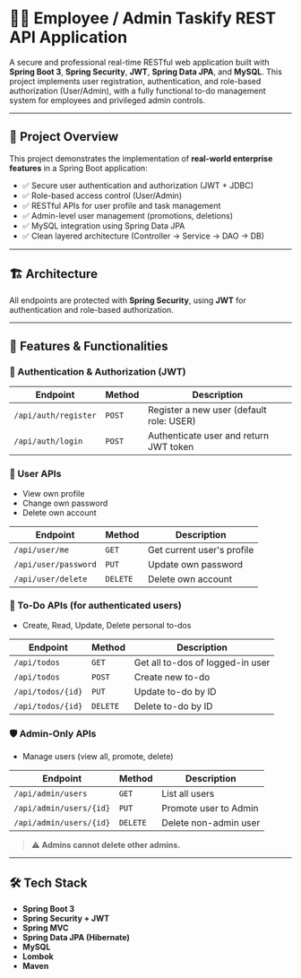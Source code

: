 
# 🧑‍💼 Employee / Admin Taskify REST API Application

A secure and professional real-time RESTful web application built with **Spring Boot 3**, **Spring Security**, **JWT**, **Spring Data JPA**, and **MySQL**. This project implements user registration, authentication, and role-based authorization (User/Admin), with a fully functional to-do management system for employees and privileged admin controls.

---

## 🚀 Project Overview

This project demonstrates the implementation of **real-world enterprise features** in a Spring Boot application:

- ✅ Secure user authentication and authorization (JWT + JDBC)
- ✅ Role-based access control (User/Admin)
- ✅ RESTful APIs for user profile and task management
- ✅ Admin-level user management (promotions, deletions)
- ✅ MySQL integration using Spring Data JPA
- ✅ Clean layered architecture (Controller → Service → DAO → DB)

---

## 🏗️ Architecture


All endpoints are protected with **Spring Security**, using **JWT** for authentication and role-based authorization.

---

## 🔐 Features & Functionalities

### 👤 Authentication & Authorization (JWT)

| Endpoint | Method | Description |
|---------|--------|-------------|
| `/api/auth/register` | `POST` | Register a new user (default role: USER) |
| `/api/auth/login`    | `POST` | Authenticate user and return JWT token |

### 👥 User APIs

- View own profile
- Change own password
- Delete own account

| Endpoint | Method | Description |
|----------|--------|-------------|
| `/api/user/me`       | `GET`    | Get current user's profile |
| `/api/user/password` | `PUT`    | Update own password |
| `/api/user/delete`   | `DELETE` | Delete own account |

### 📝 To-Do APIs (for authenticated users)

- Create, Read, Update, Delete personal to-dos

| Endpoint | Method | Description |
|----------|--------|-------------|
| `/api/todos`         | `GET`    | Get all to-dos of logged-in user |
| `/api/todos`         | `POST`   | Create new to-do |
| `/api/todos/{id}`    | `PUT`    | Update to-do by ID |
| `/api/todos/{id}`    | `DELETE` | Delete to-do by ID |

### 🛡️ Admin-Only APIs

- Manage users (view all, promote, delete)

| Endpoint | Method | Description |
|----------|--------|-------------|
| `/api/admin/users`        | `GET`    | List all users |
| `/api/admin/users/{id}`   | `PUT`    | Promote user to Admin |
| `/api/admin/users/{id}`   | `DELETE` | Delete non-admin user |

> ⚠️ **Admins cannot delete other admins.**

---

## 🛠️ Tech Stack

- **Spring Boot 3**
- **Spring Security + JWT**
- **Spring MVC**
- **Spring Data JPA (Hibernate)**
- **MySQL**
- **Lombok**
- **Maven**




